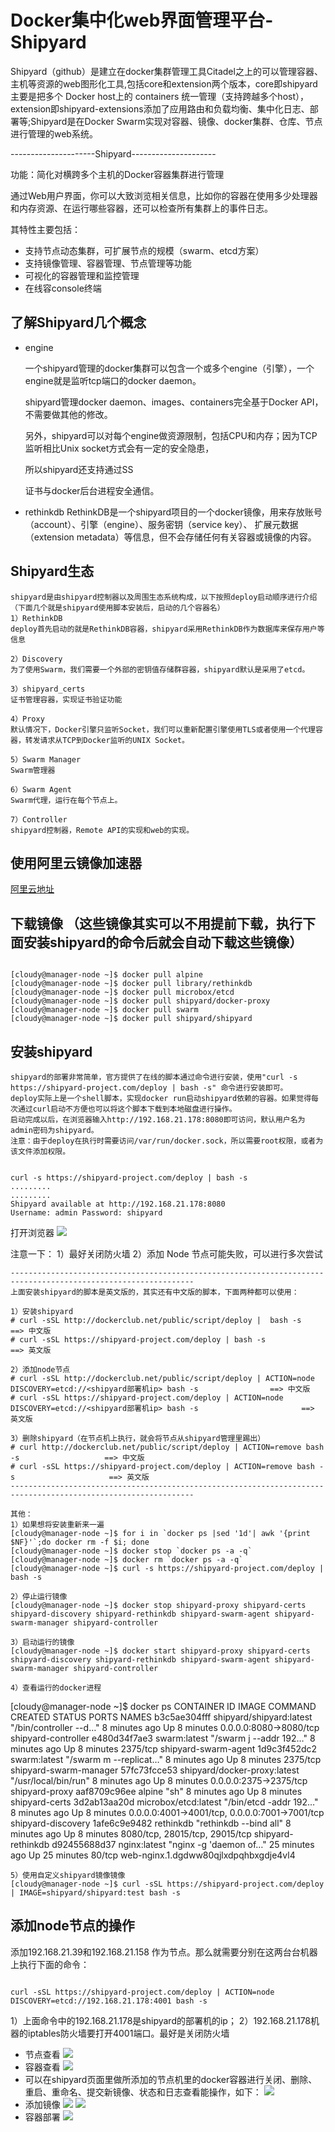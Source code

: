 # Docker集中化web界面管理平台-Shipyard

Shipyard（github）是建立在docker集群管理工具Citadel之上的可以管理容器、主机等资源的web图形化工具,包括core和extension两个版本，core即shipyard主要是把多个 Docker host上的 containers 统一管理（支持跨越多个host），extension即shipyard-extensions添加了应用路由和负载均衡、集中化日志、部署等;Shipyard是在Docker Swarm实现对容器、镜像、docker集群、仓库、节点进行管理的web系统。

---------------------Shipyard---------------------

功能：简化对横跨多个主机的Docker容器集群进行管理

通过Web用户界面，你可以大致浏览相关信息，比如你的容器在使用多少处理器和内存资源、在运行哪些容器，还可以检查所有集群上的事件日志。

其特性主要包括：

* 支持节点动态集群，可扩展节点的规模（swarm、etcd方案）
* 支持镜像管理、容器管理、节点管理等功能
* 可视化的容器管理和监控管理
* 在线容console终端


## 了解Shipyard几个概念
	
* engine

    一个shipyard管理的docker集群可以包含一个或多个engine（引擎），一个engine就是监听tcp端口的docker daemon。

    shipyard管理docker daemon、images、containers完全基于Docker API，不需要做其他的修改。

    另外，shipyard可以对每个engine做资源限制，包括CPU和内存；因为TCP监听相比Unix socket方式会有一定的安全隐患，

    所以shipyard还支持通过SS

    证书与docker后台进程安全通信。
  
* rethinkdb
    RethinkDB是一个shipyard项目的一个docker镜像，用来存放账号（account）、引擎（engine）、服务密钥（service key）、
    扩展元数据（extension metadata）等信息，但不会存储任何有关容器或镜像的内容。

## Shipyard生态
    shipyard是由shipyard控制器以及周围生态系统构成，以下按照deploy启动顺序进行介绍（下面几个就是shipyard使用脚本安装后，启动的几个容器名）
    1）RethinkDB
    deploy首先启动的就是RethinkDB容器，shipyard采用RethinkDB作为数据库来保存用户等信息
    
    2）Discovery
    为了使用Swarm，我们需要一个外部的密钥值存储群容器，shipyard默认是采用了etcd。
    
    3）shipyard_certs
    证书管理容器，实现证书验证功能
    
    4）Proxy
    默认情况下，Docker引擎只监听Socket，我们可以重新配置引擎使用TLS或者使用一个代理容器，转发请求从TCP到Docker监听的UNIX Socket。
    
    5）Swarm Manager
    Swarm管理器
    
    6）Swarm Agent
    Swarm代理，运行在每个节点上。
    
    7）Controller
    shipyard控制器，Remote API的实现和web的实现。
## 使用阿里云镜像加速器 
[阿里云地址](https://cr.console.aliyun.com/#/accelerator)
## 下载镜像 （这些镜像其实可以不用提前下载，执行下面安装shipyard的命令后就会自动下载这些镜像）
<pre><code>
[cloudy@manager-node ~]$ docker pull alpine
[cloudy@manager-node ~]$ docker pull library/rethinkdb
[cloudy@manager-node ~]$ docker pull microbox/etcd
[cloudy@manager-node ~]$ docker pull shipyard/docker-proxy
[cloudy@manager-node ~]$ docker pull swarm
[cloudy@manager-node ~]$ docker pull shipyard/shipyard
</code></pre>
## 安装shipyard
    shipyard的部署非常简单，官方提供了在线的脚本通过命令进行安装，使用"curl -s https://shipyard-project.com/deploy | bash -s" 命令进行安装即可。
    deploy实际上是一个shell脚本，实现docker run启动shipyard依赖的容器。如果觉得每次通过curl启动不方便也可以将这个脚本下载到本地磁盘进行操作。
    启动完成以后，在浏览器输入http://192.168.21.178:8080即可访问，默认用户名为admin密码为shipyard。
    注意：由于deploy在执行时需要访问/var/run/docker.sock，所以需要root权限，或者为该文件添加权限。
<pre><code>    
curl -s https://shipyard-project.com/deploy | bash -s
.........
.........
Shipyard available at http://192.168.21.178:8080
Username: admin Password: shipyard
</code></pre>

打开浏览器
![](images/docker_shipyard/docker-shipyard-home.png)

	
注意一下：
    1）最好关闭防火墙
    2）添加 Node 节点可能失败，可以进行多次尝试
    
    ---------------------------------------------------------------------------------------------------------------
    上面安装shipyard的脚本是英文版的，其实还有中文版的脚本，下面两种都可以使用：
    
    1）安装shipyard
    # curl -sSL http://dockerclub.net/public/script/deploy |  bash -s                      ==> 中文版
    # curl -sSL https://shipyard-project.com/deploy | bash -s                              ==> 英文版
    
    2）添加node节点
    # curl -sSL http://dockerclub.net/public/script/deploy | ACTION=node DISCOVERY=etcd://<shipyard部署机ip> bash -s                ==> 中文版
    # curl -sSL https://shipyard-project.com/deploy | ACTION=node DISCOVERY=etcd://<shipyard部署机ip> bash -s                       ==> 英文版
    
    3）删除shipyard（在节点机上执行，就会将节点从shipyard管理里踢出）
    # curl http://dockerclub.net/public/script/deploy | ACTION=remove bash -s                   ==> 中文版
    # curl -sSL https://shipyard-project.com/deploy | ACTION=remove bash -s                     ==> 英文版
    ---------------------------------------------------------------------------------------------------------------
    
    其他：
    1）如果想将安装重新来一遍
    [cloudy@manager-node ~]$ for i in `docker ps |sed '1d'| awk '{print $NF}'`;do docker rm -f $i; done
    [cloudy@manager-node ~]$ docker stop `docker ps -a -q`
    [cloudy@manager-node ~]$ docker rm `docker ps -a -q`
    [cloudy@manager-node ~]$ curl -s https://shipyard-project.com/deploy | bash -s
    
    2）停止运行镜像
    [cloudy@manager-node ~]$ docker stop shipyard-proxy shipyard-certs shipyard-discovery shipyard-rethinkdb shipyard-swarm-agent shipyard-swarm-manager shipyard-controller
    
    3）启动运行的镜像
    [cloudy@manager-node ~]$ docker start shipyard-proxy shipyard-certs shipyard-discovery shipyard-rethinkdb shipyard-swarm-agent shipyard-swarm-manager shipyard-controller
    
    4）查看运行的docker进程
   [cloudy@manager-node ~]$ docker ps
        CONTAINER ID        IMAGE                          COMMAND                  CREATED             STATUS              PORTS                                            NAMES
        b3c5ae304fff        shipyard/shipyard:latest       "/bin/controller --d…"   8 minutes ago       Up 8 minutes        0.0.0.0:8080->8080/tcp                           shipyard-controller
        e480d34f7ae3        swarm:latest                   "/swarm j --addr 192…"   8 minutes ago       Up 8 minutes        2375/tcp                                         shipyard-swarm-agent
        1d9c3f452dc2        swarm:latest                   "/swarm m --replicat…"   8 minutes ago       Up 8 minutes        2375/tcp                                         shipyard-swarm-manager
        57fc73fcce53        shipyard/docker-proxy:latest   "/usr/local/bin/run"     8 minutes ago       Up 8 minutes        0.0.0.0:2375->2375/tcp                           shipyard-proxy
        aaf8709c96ee        alpine                         "sh"                     8 minutes ago       Up 8 minutes                                                         shipyard-certs
        3d2ab13aa20d        microbox/etcd:latest           "/bin/etcd -addr 192…"   8 minutes ago       Up 8 minutes        0.0.0.0:4001->4001/tcp, 0.0.0.0:7001->7001/tcp   shipyard-discovery
        1afe6c9e9482        rethinkdb                      "rethinkdb --bind all"   8 minutes ago       Up 8 minutes        8080/tcp, 28015/tcp, 29015/tcp                   shipyard-rethinkdb
        d92455688d37        nginx:latest                   "nginx -g 'daemon of…"   25 minutes ago      Up 25 minutes       80/tcp                                           web-nginx.1.dgdww80qjlxdpqhbxgdje4vl4
            
    5）使用自定义shipyard镜像镜像
    [cloudy@manager-node ~]$ curl -sSL https://shipyard-project.com/deploy | IMAGE=shipyard/shipyard:test bash -s

## 添加node节点的操作
添加192.168.21.39和192.168.21.158 作为节点。那么就需要分别在这两台台机器上执行下面的命令：
<pre><code>
curl -sSL https://shipyard-project.com/deploy | ACTION=node DISCOVERY=etcd://192.168.21.178:4001 bash -s
</code></pre>
 
1）上面命令中的192.168.21.178是shipyard的部署机的ip；
2）192.168.21.178机器的iptables防火墙要打开4001端口。最好是关闭防火墙
  
* 节点查看
![](images/docker_shipyard/docker-shipyard-node.png)
* 容器查看
![](images/docker_shipyard/docker-shipyard-container.png)
* 可以在shipyard页面里做所添加的节点机里的docker容器进行关闭、删除、重启、重命名、提交新镜像、状态和日志查看能操作，如下：
![](images/docker_shipyard/docker-shipyard-container-action.png)
* 添加镜像
![](images/docker_shipyard/docker-shipyard-image-add.png)
![](images/docker_shipyard/docker-shipyard-image-add-mysql.png)
* 容器部署
![](images/docker_shipyard/docker-shipyard-container-deploy.png)

